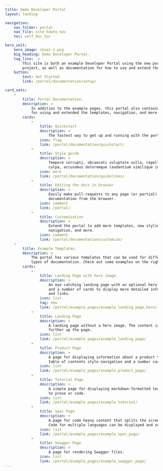 ```yaml
---
title: Demo Developer Portal
layout: landing

navigation:
    nav_folder: portal
    nav_file: site_howto_nav 
    toc: self_doc_toc

hero_unit:
    hero_image: shoal-1.png
    big_heading: Demo Developer Portal.
    tag_line:  > 
        This site is both an example Developer Portal using the new portal 
        project, as well as documentation for how to use and extend the portal. 
    button:
        text: Get Started
        link: /portal/documentation/setup/

card_sets:
    -
        title: Portal Documentation.
        description: >
            In addition to the example pages, this portal also contains documentation 
            for using and extended the templates, navigation, and more. 
        cards:
            - 
                title: Quickstart
                description: > 
                    The fastest way to get up and running with the portal. 
                icon: flag
                link: /portal/documentation/quickstart/
            -
                title: Style guide 
                description: > 
                    Tempore corrupti, obcaecati voluptate nulla, repellat labore 
                    culpa, accusamus doloremque laudantium similique id molestiae.
                icon: more
                link: /portal/documentation/guidelines/
            -
                title: Editing the docs in browser
                description: >
                    Easily make pull-requests to any page (or partial) in the 
                    documentation from the browser.
                icon: comment
                link: /portal/
            -
                title: Customization
                description: >
                    Extend the portal to add more templates, new styling, new 
                    navigation, and more. 
                icon: comment
                link: /portal/documentation/customize/
    -  
        title: Example Templates.
        description: >
            The portal has various templates that can be used for different 
            types of documentation. Check out some examples on the right.
        cards:
            -                
                title: Landing Page with hero image
                description: >
                    An eye catching landing page with an optional hero image 
                    and a number of cards to display more detailed information
                    and links. 
                icon: list
                tag: new
                link: /portal/example_pages/example_landing_page_hero/
            -
                title: Landing Page
                description: > 
                    A landing page without a hero image. The content is moved 
                    further up the page. 
                icon: list
                link: /portal/example_pages/example_landing_page/
            -
                title: Product Page
                description: > 
                    A page for displaying information about a product that has a 
                    table of contents style navigation and a number cards. 
                icon: list
                link: /portal/example_pages/example_product_page/
            -
                title: Tutorial Page
                description: >
                    A simple page for displaying markdown-formatted text. Equally suited 
                    to prose or code.
                icon: list
                link: /portal/example_pages/example_tutorial/
            -
                title: Spec Page 
                description: >
                    A page for code heavy content that splits the screen in two. 
                    Code for multiple languages can be displayed and selected between. 
                icon: list
                link: /portal/example_pages/example_spec_page/
            - 
                title: Swagger Page
                description: >
                    A page for rendering Swagger files. 
                icon: list 
                link: /portal/example_pages/example_swagger_page/ 
---
```

